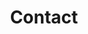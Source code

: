 ---
title: "Contact"
description : "this is a meta description"

office:
  title : "Extrem Electra"
  mobile : "+33 785 555 572"
  email : "extremelectra@gmail.com"
  location : "toulouse, Blagnac"
  content : "Lorem ipsum dolor sit amet, consetetur sadipscing elitr, sed diam nonumy eirmod tempor invidunt ut labore et dolore magna"

# opennig hour
opennig_hour:
  title : "Opening Hours"
  day_time:
    - "Lundi: Fermé"
    - "Mardi: 9:00 – 19:30"
    - "Mercredi: 9:00 – 19:30"
    - "Jeudi: 9:00 – 19:30"
    - "Vendredi: 9:00 – 19:30"
    - "Saturday: 9:00 – 19:30"
    - "Sunday: Fermé"
    
draft: false
---
